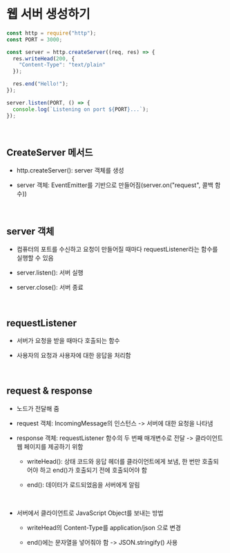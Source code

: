 # 웹 서버 생성하기

```js
const http = require("http");
const PORT = 3000;

const server = http.createServer((req, res) => {
  res.writeHead(200, {
    "Content-Type": "text/plain"
  });

  res.end("Hello!");
});

server.listen(PORT, () => {
  console.log(`Listening on port ${PORT}...`);
});
```

<br />

## CreateServer 메서드

- http.createServer(): server 객체를 생성

- server 객체: EventEmitter를 기반으로 만들어짐(server.on("request", 콜백 함수))

<br />

## server 객체

- 컴퓨터의 포트를 수신하고 요청이 만들어질 때마다 requestListener라는 함수를 실행할 수 있음

- server.listen(): 서버 실행

- server.close(): 서버 종료

<br />

## requestListener

- 서버가 요청을 받을 때마다 호출되는 함수

- 사용자의 요청과 사용자에 대한 응답을 처리함

<br />

## request & response

- 노드가 전달해 줌

- request 객체: IncomingMessage의 인스턴스 -> 서버에 대한 요청을 나타냄

- response 객체: requestListener 함수의 두 번째 매개변수로 전달 -> 클라이언트 웹 페이지를 제공하기 위함

  - writeHead(): 상태 코드와 응답 헤더를 클라이언트에게 보냄, 한 번만 호출되어야 하고 end()가 호출되기 전에 호출되어야 함

  - end(): 데이터가 로드되었음을 서버에게 알림

<br />

- 서버에서 클라이언트로 JavaScript Object를 보내는 방법

  - writeHead의 Content-Type를 application/json 으로 변경

  - end()에는 문자열을 넣어줘야 함 -> JSON.stringify() 사용
